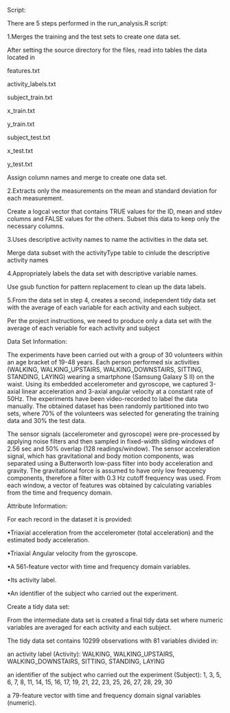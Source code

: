 
Script:

There are 5 steps performed in the run_analysis.R script:

1.Merges the training and the test sets to create one data set.

After setting the source directory for the files, read into tables the data located in

features.txt

activity_labels.txt

subject_train.txt

x_train.txt

y_train.txt

subject_test.txt

x_test.txt

y_test.txt

Assign column names and merge to create one data set.


2.Extracts only the measurements on the mean and standard deviation for each measurement. 

Create a logcal vector that contains TRUE values for the ID, mean and stdev columns and FALSE values for the others. Subset this data to keep only the necessary columns.

3.Uses descriptive activity names to name the activities in the data set.

Merge data subset with the activityType table to cinlude the descriptive activity names

4.Appropriately labels the data set with descriptive variable names. 

Use gsub function for pattern replacement to clean up the data labels.

5.From the data set in step 4, creates a second, independent tidy data set with the average of each variable for each activity and each subject.

Per the project instructions, we need to produce only a data set with the average of each veriable for each activity and subject


Data Set Information:

The experiments have been carried out with a group of 30 volunteers within an age bracket of 19-48 years. Each person performed six activities (WALKING, WALKING_UPSTAIRS, WALKING_DOWNSTAIRS, SITTING, STANDING, LAYING) wearing a smartphone (Samsung Galaxy S II) on the waist. Using its embedded accelerometer and gyroscope, we captured 3-axial linear acceleration and 3-axial angular velocity at a constant rate of 50Hz. The experiments have been video-recorded to label the data manually. The obtained dataset has been randomly partitioned into two sets, where 70% of the volunteers was selected for generating the training data and 30% the test data. 

The sensor signals (accelerometer and gyroscope) were pre-processed by applying noise filters and then sampled in fixed-width sliding windows of 2.56 sec and 50% overlap (128 readings/window). The sensor acceleration signal, which has gravitational and body motion components, was separated using a Butterworth low-pass filter into body acceleration and gravity. The gravitational force is assumed to have only low frequency components, therefore a filter with 0.3 Hz cutoff frequency was used. From each window, a vector of features was obtained by calculating variables from the time and frequency domain.


Attribute Information:

For each record in the dataset it is provided:

•Triaxial acceleration from the accelerometer (total acceleration) and the estimated body acceleration. 

•Triaxial Angular velocity from the gyroscope. 

•A 561-feature vector with time and frequency domain variables. 

•Its activity label. 

•An identifier of the subject who carried out the experiment.


Create a tidy data set:

From the intermediate data set is created a final tidy data set where numeric
 variables are averaged for each activity and each subject.

The tidy data set contains 10299 observations with 81 variables divided in:

  an activity label (Activity): WALKING, WALKING_UPSTAIRS, WALKING_DOWNSTAIRS, SITTING, STANDING, LAYING
  
  an identifier of the subject who carried out the experiment (Subject): 1, 3,  5, 6, 7, 8, 11, 14, 15, 16, 17, 19, 21, 22, 23, 25, 26, 27, 28, 29, 30
  
  a 79-feature vector with time and frequency domain signal variables (numeric).
